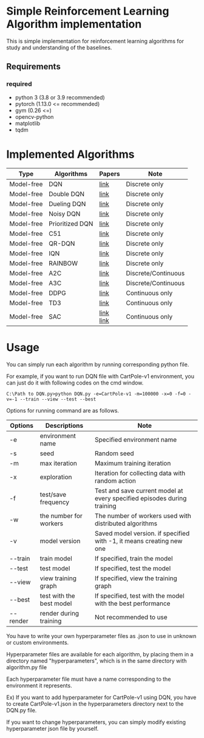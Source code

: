 # Simple Reinforcement Learning Algorithm implementation

This is simple implementation for reinforcement learning algorithms for study and understanding of the baselines.

## Requirements


### required
- python 3 (3.8 or 3.9 recommended)
- pytorch (1.13.0 <= recommended)
- gym (0.26 <=)
- opencv-python
- matplotlib
- tqdm

# Implemented Algorithms


| Type       | Algorithms      | Papers                                                                                | Note                     |
|------------|-----------------|---------------------------------------------------------------------------------------|--------------------------|
| Model-free | DQN             | [link](https://arxiv.org/abs/1312.5602)                                               | Discrete only            |
| Model-free | Double DQN      | [link](https://arxiv.org/abs/1509.06461)                                              | Discrete only            |
| Model-free | Dueling DQN     | [link](https://arxiv.org/abs/1511.06581)                                              | Discrete only            |
| Model-free | Noisy DQN       | [link](https://arxiv.org/abs/1706.10295)                                              | Discrete only            |
| Model-free | Prioritized DQN | [link](https://arxiv.org/abs/1511.05952)                                              | Discrete only            |
| Model-free | C51             | [link](https://arxiv.org/abs/1707.06887)                                              | Discrete only            |                                                                                            
| Model-free | QR-DQN          | [link](https://arxiv.org/abs/1710.10044)                                              | Discrete only            |
| Model-free | IQN             | [link](https://arxiv.org/abs/1806.06923)                                              | Discrete only            |
| Model-free | RAINBOW         | [link](https://arxiv.org/abs/1710.02298)                                              | Discrete only            |
| Model-free | A2C             | [link](https://arxiv.org/abs/1602.01783)                                              | Discrete/Continuous      |
| Model-free | A3C             | [link](https://arxiv.org/abs/1602.01783)                                              | Discrete/Continuous      |
| Model-free | DDPG            | [link](https://arxiv.org/abs/1509.02971)                                              | Continuous only          |
 | Model-free | TD3             | [link](https://arxiv.org/abs/1802.09477)                                              | Continuous only          |
| Model-free | SAC             | [link](https://arxiv.org/abs/1801.01290)<br/>[link](https://arxiv.org/abs/1812.05905) | Continuous only          |

# Usage

You can simply run each algorithm by running corresponding python file.

For example, if you want to run DQN file with CartPole-v1 environment, you can just do it with following codes on the cmd window.
    
    C:\Path to DQN.py>python DQN.py -e=CartPole-v1 -m=100000 -x=0 -f=0 -v=-1 --train --view --test --best

Options for running command are as follows.

| Options  | Descriptions             | Note                                                                    |
|----------|--------------------------|-------------------------------------------------------------------------|
| -e       | environment name         | Specified environment name                                              |
| -s       | seed                     | Random seed                                                             |
| -m       | max iteration            | Maximum training iteration                                              |
| -x       | exploration              | Iteration for collecting data with random action                        |
| -f       | test/save frequency      | Test and save current model at every specified episodes during training |
| -w       | the number for workers   | The number of workers used with distributed algorithms                  |
| -v       | model version            | Saved model version. if specified with -1, it means creating new one    |
| --train  | train model              | If specified, train the model                                           |
| --test   | test model               | If specified, test the model                                            |
| --view   | view training graph      | If specified, view the training graph                                   |
| --best   | test with the best model | If specified, test with the model with the best performance             |
| --render | render during training   | Not recommended to use                                                  |


You have to write your own hyperparameter files as .json to use in unknown or custom environments.

Hyperparameter files are available for each algorithm, by placing them in a directory named "hyperparameters", which is in the same directory with algorithm.py file

Each hyperparameter file must have a name corresponding to the environment it represents.

Ex) If you want to add hyperparameter for CartPole-v1 using DQN, you have to create CartPole-v1.json in the hyperparameters directory next to the DQN.py file.

If you want to change hyperparameters, you can simply modify existing hyperparameter json file by yourself. 


